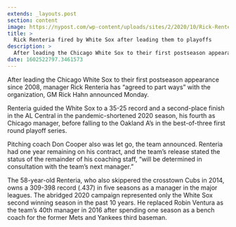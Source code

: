 ```yaml
--- 
extends: _layouts.post 
section: content 
image: https://nypost.com/wp-content/uploads/sites/2/2020/10/Rick-Renteria-fired-White-Sox.jpg?quality=90&strip=all&w=1200 
title: > 
  Rick Renteria fired by White Sox after leading them to playoffs 
description: > 
  After leading the Chicago White Sox to their first postseason appearance since 2008, manager Rick Renteria has “agreed to part ways” with the organization, GM Rick Hahn announced Monday.Renteria guided the White Sox to a 35-25 record and a second-place finish in the AL Central in the pandemic-shortened 2020 season, his fourth as Chicago manager, before falling to the Oakland A’s in the best-of-three first round playoff series.Pitching coach Don Cooper also was let go, the team announced.The abridged 2020 campaign represented only the White Sox second winning season in the past 10 years.He replaced Robin Ventura as the team’s 40th manager in 2016 after spending one season as a bench coach for the former Mets and Yankees third baseman. 
date: 1602522797.3461573 
--- 
```

After leading the Chicago White Sox to their first postseason appearance since 2008, manager Rick Renteria has “agreed to part ways” with the organization, GM Rick Hahn announced Monday.

Renteria guided the White Sox to a 35-25 record and a second-place finish in the AL Central in the pandemic-shortened 2020 season, his fourth as Chicago manager, before falling to the Oakland A’s in the best-of-three first round playoff series.

Pitching coach Don Cooper also was let go, the team announced. Renteria had one year remaining on his contract, and the team’s release stated the status of the remainder of his coaching staff, “will be determined in consultation with the team’s next manager.”

The 58-year-old Renteria, who also skippered the crosstown Cubs in 2014, owns a 309-398 record (.437) in five seasons as a manager in the major leagues. The abridged 2020 campaign represented only the White Sox second winning season in the past 10 years. He replaced Robin Ventura as the team’s 40th manager in 2016 after spending one season as a bench coach for the former Mets and Yankees third baseman.